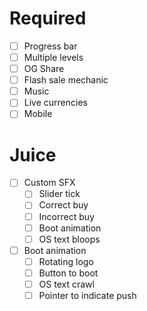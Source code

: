 # Required
- [ ] Progress bar
- [ ] Multiple levels
- [ ] OG Share
- [ ] Flash sale mechanic
- [ ] Music
- [ ] Live currencies
- [ ] Mobile

# Juice
- [ ] Custom SFX
  - [ ] Slider tick
  - [ ] Correct buy
  - [ ] Incorrect buy
  - [ ] Boot animation
  - [ ] OS text bloops
- [ ] Boot animation
  - [ ] Rotating logo
  - [ ] Button to boot
  - [ ] OS text crawl
  - [ ] Pointer to indicate push
